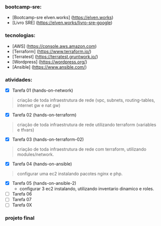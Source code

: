 ### bootcamp-sre:
- [Bootcamp-sre elven.works] (https://elven.works)
- [Livro SRE] (https://elven.works/livro-sre-google)

### tecnologias:
- [AWS] (https://console.aws.amazon.com)
- [Terraform] (https://www.terraform.io/)
- [Terratest] (https://terratest.gruntwork.io/)
- [Wordpress] (https://wordpress.org/)
- [Ansible] (https://www.ansible.com/)

### atividades:
- [x] Tarefa 01 (hands-on-network)
> criação de toda infraestrutura de rede (vpc, subnets, routing-tables, internet gw e nat gw)
- [x] Tarefa 02 (hands-on-terraform)
> criação de toda infraestrutura de rede utilizando terraform (variables e tfvars)
- [x] Tarefa 03 (hands-on-terraform-02)
> criação de toda infraestrutura de rede com terraform, utilizando modules/network.
- [x] Tarefa 04 (hands-on-ansible)
> configurar uma ec2 instalando pacotes nginx e php.
- [x] Tarefa 05 (hands-on-ansible-2)
	* configurar 3 ec2 instalando, utilizando inventario dinamico e roles.
- [ ] Tarefa 06
- [ ] Tarefa 07
- [ ] Tarefa 0X 

### projeto final
